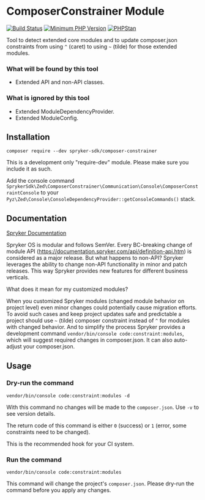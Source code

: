 # ComposerConstrainer Module
[![Build Status](https://travis-ci.org/spryker-sdk/composer-constrainer.svg?branch=master)](https://travis-ci.org/spryker-sdk/composer-constrainer)
[![Minimum PHP Version](http://img.shields.io/badge/php-%3E%3D%207.2-8892BF.svg)](https://php.net/)
[![PHPStan](https://img.shields.io/badge/PHPStan-enabled-brightgreen.svg?style=flat)](https://github.com/phpstan/phpstan)

Tool to detect extended core modules and to update composer.json constraints from using `^` (caret) to using `~` (tilde) for those extended modules. 

### What will be found by this tool

- Extended API and non-API classes.

### What is ignored by this tool

- Extended ModuleDependencyProvider.
- Extended ModuleConfig.


## Installation

```
composer require --dev spryker-sdk/composer-constrainer
```

This is a development only "require-dev" module. Please make sure you include it as such.

Add the console command `SprykerSdk\Zed\ComposerConstrainer\Communication\Console\ComposerConstraintConsole` to your `Pyz\Zed\Console\ConsoleDependencyProvider::getConsoleCommands()` stack.

## Documentation

[Spryker Documentation](https://academy.spryker.com/developing_with_spryker/module_guide/modules.html)

Spryker OS is modular and follows SemVer. Every BC-breaking change of module API (https://documentation.spryker.com/api/definition-api.htm) is considered as a major release. 
But what happens to non-API? Spryker leverages the ability to change non-API functionality in minor and patch releases. 
This way Spryker provides new features for different business verticals.

What does it mean for my customized modules?

When you customized Spryker modules (changed module behavior on project level) even minor changes could potentially cause migration efforts. 
To avoid such cases and keep project updates safe and predictable a project should use `~` (tilde) composer constraint instead of `^` for modules with changed behavior. 
And to simplify the process Spryker provides a development command `vendor/bin/console code:constraint:modules`, which will suggest required changes in composer.json.
It can also auto-adjust your composer.json. 


## Usage

### Dry-run the command 

```
vendor/bin/console code:constraint:modules -d
```

With this command no changes will be made to the `composer.json`.
Use `-v` to see version details.

The return code of this command is either `0` (success) or `1` (error, some constraints need to be changed).

This is the recommended hook for your CI system.

### Run the command

```
vendor/bin/console code:constraint:modules
```

This command will change the project's `composer.json`. 
Please dry-run the command before you apply any changes.

